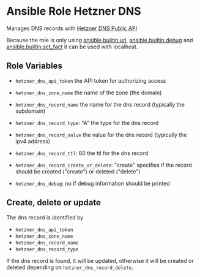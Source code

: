 # Ansible Role Hetzner DNS
Manages DNS records with [Hetzner DNS Public API](https://dns.hetzner.com/api-docs)

Because the role is only using [ansible.builtin.uri](https://docs.ansible.com/ansible/latest/collections/ansible/builtin/uri_module.html), [ansible.builtin.debug](https://docs.ansible.com/ansible/latest/collections/ansible/builtin/debug_module.html) and [ansible.builtin.set_fact](https://docs.ansible.com/ansible/latest/collections/ansible/builtin/set_fact_module.html)
it can be used with localhost.

## Role Variables

- `hetzner_dns_api_token`
the API token for authorizing access

- `hetzner_dns_zone_name`
the name of the zone (the domain)

- `hetzner_dns_record_name`
the name for the dns record (typically the subdomain)

- `hetzner_dns_record_type`: "A"
the type for the dns record

- `hetzner_dns_record_value`
the value for the dns record (typically the ipv4 address)

- `hetzner_dns_record_ttl`: 60
the ttl for the dns record

- `hetzner_dns_record_create_or_delete`: "create"
specifies if the record should be created ("create") or deleted ("delete")

- `hetzner_dns_debug`: no
if debug information should be printed

## Create, delete or update
The dns record is identified by
- `hetzner_dns_api_token`
- `hetzner_dns_zone_name`
- `hetzner_dns_record_name`
- `hetzner_dns_record_type`

If the dns record is found, it will be updated, otherwise it will be created or deleted depending on `hetzner_dns_record_delete`.
